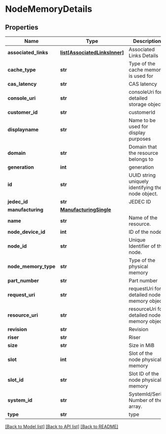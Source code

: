 # NodeMemoryDetails

## Properties
Name | Type | Description | Notes
------------ | ------------- | ------------- | -------------
**associated_links** | [**list[AssociatedLinksInner]**](AssociatedLinksInner.md) | Associated Links Details | [optional] 
**cache_type** | **str** | Type of the cache memory is used for | [optional] 
**cas_latency** | **str** | CAS latency | [optional] 
**console_uri** | **str** | consoleUri for detailed storage object | [optional] 
**customer_id** | **str** | customerId | [optional] 
**displayname** | **str** | Name to be used for display purposes | [optional] 
**domain** | **str** | Domain that the resource belongs to | [optional] 
**generation** | **int** | generation | [optional] 
**id** | **str** | UUID string uniquely identifying the node object. | [optional] 
**jedec_id** | **str** | JEDEC ID | [optional] 
**manufacturing** | [**ManufacturingSingle**](ManufacturingSingle.md) |  | [optional] 
**name** | **str** | Name of the resource. | [optional] 
**node_device_id** | **int** | ID of the node | [optional] 
**node_id** | **str** | Unique Identifier of the node. | [optional] 
**node_memory_type** | **str** | Type of the physical memory | [optional] 
**part_number** | **str** | Part number | [optional] 
**request_uri** | **str** | requestUri for detailed node memory object | [optional] 
**resource_uri** | **str** | resourceUri for detailed node memory object | [optional] 
**revision** | **str** | Revision | [optional] 
**riser** | **str** | Riser | [optional] 
**size** | **str** | Size in MiB | [optional] 
**slot** | **int** | Slot of the node physical memory | [optional] 
**slot_id** | **str** | Slot ID of the node physical memory | [optional] 
**system_id** | **str** | SystemId/Serial Number  of the array. | [optional] 
**type** | **str** | type | [optional] 

[[Back to Model list]](../README.md#documentation-for-models) [[Back to API list]](../README.md#documentation-for-api-endpoints) [[Back to README]](../README.md)


